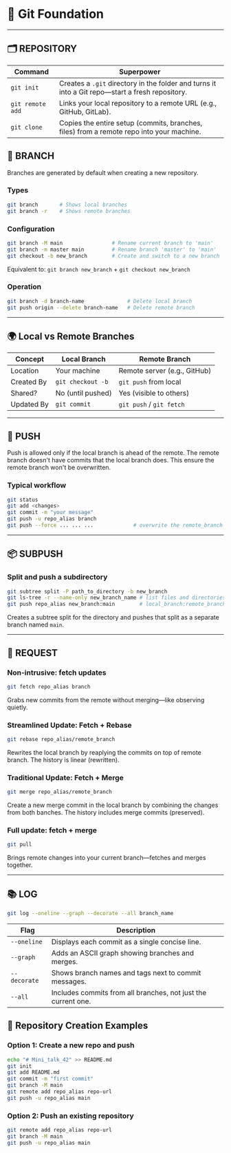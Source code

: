 # 🧭 Git Foundation

---

## 🗂️ REPOSITORY

| Command        | Superpower |
|----------------|------------|
| `git init`     | Creates a `.git` directory in the folder and turns it into a Git repo—start a fresh repository. |
| `git remote add` | Links your local repository to a remote URL (e.g., GitHub, GitLab). |
| `git clone`    | Copies the entire setup (commits, branches, files) from a remote repo into your machine. |

## 🌿 BRANCH

Branches are generated by default when creating a new repository.

### Types
```bash
git branch       # Shows local branches
git branch -r    # Shows remote branches
```

### Configuration
```bash
git branch -M main                # Rename current branch to 'main'
git branch -m master main         # Rename branch 'master' to 'main'
git checkout -b new_branch        # Create and switch to a new branch
```
Equivalent to: `git branch new_branch` + `git checkout new_branch`

### Operation
```bash
git branch -d branch-name              # Delete local branch
git push origin --delete branch-name   # Delete remote branch
```

---

## 🌍 Local vs Remote Branches

| Concept       | Local Branch       | Remote Branch         |
|---------------|--------------------|------------------------|
| Location      | Your machine        | Remote server (e.g., GitHub) |
| Created By    | `git checkout -b`   | `git push` from local  |
| Shared?       | No (until pushed)   | Yes (visible to others) |
| Updated By    | `git commit`        | `git push` / `git fetch` |

---

## 🚀 PUSH

Push is allowed only if the local branch is ahead of the remote. The remote branch doesn't have commits that the local branch does. This ensure the remote branch won't be overwritten.

### Typical workflow
```bash
git status
git add <changes>
git commit -m "your message"
git push -u repo_alias branch
git push --force ... ... ...             # overwrite the remote_branch with the local_branch
```

---

## 📦 SUBPUSH

### Split and push a subdirectory
```bash
git subtree split -P path_to_directory -b new_branch
git ls-tree -r --name-only new_branch_name # list files and directories in a branch
git push repo_alias new_branch:main        # local_branch:remote_branch
```
Creates a subtree split for the directory and pushes that split as a separate branch named `main`.

---

## 🔄 REQUEST

### Non-intrusive: fetch updates
```bash
git fetch repo_alias branch
```
Grabs new commits from the remote without merging—like observing quietly.

### Streamlined Update: Fetch + Rebase
```bash
git rebase repo_alias/remote_branch
```
Rewrites the local branch by reaplying the commits on top of remote branch. The history is linear (rewritten).

### Traditional Update: Fetch + Merge
```bash
git merge repo_alias/remote_branch
```
Create a new merge commit in the local branch by combining the changes from both banches. The history includes merge commits (preserved).

### Full update: fetch + merge
```bash
git pull
```
Brings remote changes into your current branch—fetches and merges together.

---

## 📚 LOG
```bash
git log --oneline --graph --decorate --all branch_name

```
| Flag           | Description                                                  |
|----------------|--------------------------------------------------------------|
| `--oneline`    | Displays each commit as a single concise line.               |
| `--graph`      | Adds an ASCII graph showing branches and merges.             |
| `--decorate`   | Shows branch names and tags next to commit messages.         |
| `--all`        | Includes commits from all branches, not just the current one.|

## 🏁 Repository Creation Examples

### Option 1: Create a new repo and push
```bash
echo "# Mini_talk_42" >> README.md
git init
git add README.md
git commit -m "first commit"
git branch -M main
git remote add repo_alias repo-url
git push -u repo_alias main
```

### Option 2: Push an existing repository
```bash
git remote add repo_alias repo-url
git branch -M main
git push -u repo_alias main
```

